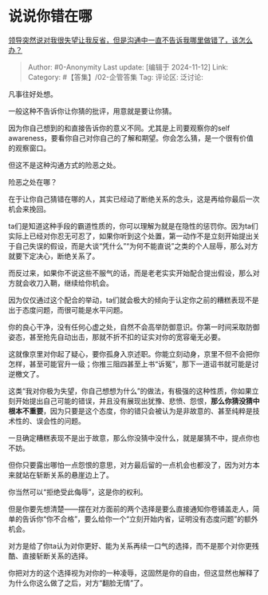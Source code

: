 # 说说你错在哪
[领导突然说对我很失望让我反省，但是沟通中一直不告诉我哪里做错了，该怎么办？](https://www.zhihu.com/question/665986806/answer/28889902220)

> Author: #0-Anonymity
> Last update: [编辑于 2024-11-12]
> Link:
> Category: #【答集】/02-企管答集
> Tag:
> 评论区:
> 泛讨论:

凡事往好处想。

一般这种不告诉你让你猜的批评，用意就是要让你猜。

因为你自己想到的和直接告诉你的意义不同。尤其是上司要观察你的self awareness，要看你自己对你自己的了解和期望。你会怎么猜，是一个很有价值的观察窗口。

但这不是这种沟通方式的险恶之处。

险恶之处在哪？

在于让你自己猜错在哪的人，其实已经动了断绝关系的念头，这是再给你最后一次机会来挽回。

ta们是知道这种手段的霸道性质的，你可以理解为就是在隐性的惩罚你。因为ta们实际上已经对你忍无可忍了，如果你听到这个处置，第一动作不是立刻开始提出关于自己失误的假设，而是大谈“凭什么”“为何不能直说”之类的个人屈辱，那么对方就要下定决心，断绝关系了。

而反过来，如果你不说这些不服气的话，而是老老实实开始配合提出假设，那么对方就会收刀入鞘，继续给你机会。

因为仅仅通过这个配合的举动，ta们就会极大的倾向于认定你之前的糟糕表现不是出于态度问题，而很可能是水平问题。

你的良心干净，没有任何心虚之处，自然不会高举防御意识。你第一时间采取防御姿态，甚至抢先自动出击，那就不折不扣的证实对你的宽容毫无必要。

这就像京里对你起了疑心，要你孤身入京述职。你能立刻动身，京里不但不会把你怎样，甚至可能官升一级；你推三阻四甚至上书“诉冤”，那下一道诏书就可能是讨逆檄文了。

这类“我对你极为失望，你自己想想为什么”的做法，有极强的这种性质，你如果立刻开始提出自己可能的错误，并且没有展现出犹豫、悲愤、怨恨，**那么你猜没猜中根本不重要**，因为只要是这个态度，你的错只会被认为是非故意的、甚至纯粹是技术性的、误会性的问题。

一旦确定糟糕表现不是出于故意，那么你没猜中没什么，就是屡猜不中，提点你也不妨。

但你只要露出哪怕一点怨恨的意思，对方最后留的一点机会也都没了，因为对方本来就站在斩断关系的悬崖边上了。

你当然可以“拒绝受此侮辱”，这是你的权利。

但是你要先想清楚——摆在对方面前的两个选择是要么直接通知你卷铺盖走人，简单的告诉你“你不合格”，要么给你一个“立刻开始内省，证明没有态度问题”的额外机会。

对方是给了你ta认为对你更好、能为关系再续一口气的选择，而不是那个对你更残酷、直接斩断关系的选择。

你把对方的这个选择视为对你的一种凌辱，这固然是你的自由，但这显然也解释了为什么你这么做了之后，对方“翻脸无情”了。
